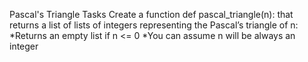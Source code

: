 Pascal's Triangle
Tasks
Create a function def pascal_triangle(n): that returns a list of lists of integers representing the Pascal’s triangle of n:
*Returns an empty list if n <= 0
*You can assume n will be always an integer


